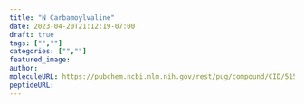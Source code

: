 ```yaml
---
title: "N Carbamoylvaline"
date: 2023-04-20T21:12:19-07:00
draft: true
tags: ["",""]
categories: ["",""]
featured_image: 
author: 
moleculeURL: https://pubchem.ncbi.nlm.nih.gov/rest/pug/compound/CID/5151292/record/SDF/?record_type=3d&response_type=display
peptideURL:
---
```

